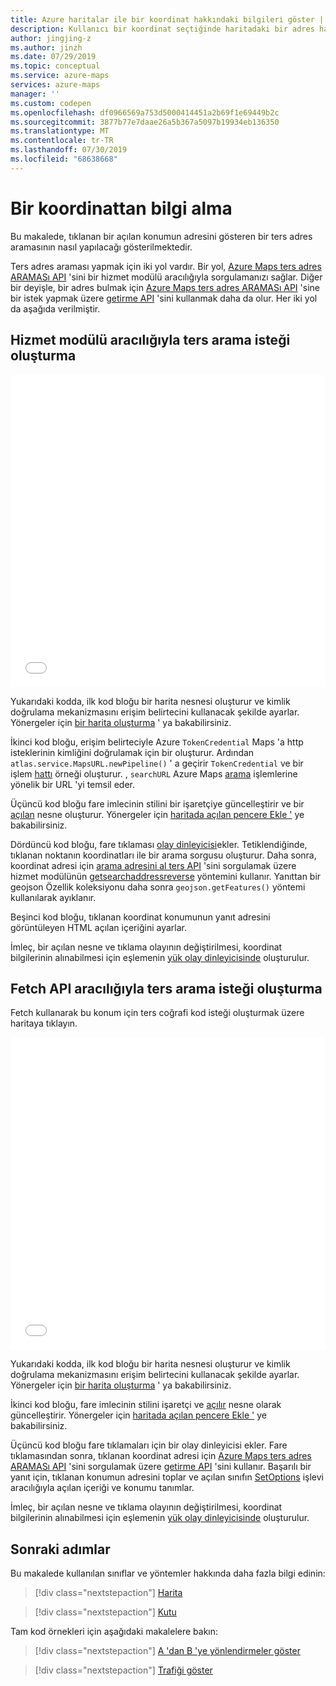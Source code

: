 ```yaml
---
title: Azure haritalar ile bir koordinat hakkındaki bilgileri göster | Microsoft Docs
description: Kullanıcı bir koordinat seçtiğinde haritadaki bir adres hakkındaki bilgileri görüntüleme
author: jingjing-z
ms.author: jinzh
ms.date: 07/29/2019
ms.topic: conceptual
ms.service: azure-maps
services: azure-maps
manager: ''
ms.custom: codepen
ms.openlocfilehash: df0966569a753d5000414451a2b69f1e69449b2c
ms.sourcegitcommit: 3877b77e7daae26a5b367a5097b19934eb136350
ms.translationtype: MT
ms.contentlocale: tr-TR
ms.lasthandoff: 07/30/2019
ms.locfileid: "68638668"
---
```

# <a name="get-information-from-a-coordinate"></a>Bir koordinattan bilgi alma

Bu makalede, tıklanan bir açılan konumun adresini gösteren bir ters adres aramasının nasıl yapılacağı gösterilmektedir.

Ters adres araması yapmak için iki yol vardır. Bir yol, [Azure Maps ters adres ARAMASı API](https://docs.microsoft.com/rest/api/maps/search/getsearchaddressreverse) 'sini bir hizmet modülü aracılığıyla sorgulamanızı sağlar. Diğer bir deyişle, bir adres bulmak için [Azure Maps ters adres ARAMASı API](https://docs.microsoft.com/rest/api/maps/search/getsearchaddressreverse) 'sine bir istek yapmak üzere [getirme API](https://fetch.spec.whatwg.org/) 'sini kullanmak daha da olur. Her iki yol da aşağıda verilmiştir.

## <a name="make-a-reverse-search-request-via-service-module"></a>Hizmet modülü aracılığıyla ters arama isteği oluşturma

<iframe height='500' scrolling='no' title='Bir koordinat (hizmet modülü) bilgilerini al' src='//codepen.io/azuremaps/embed/ejEYMZ/?height=265&theme-id=0&default-tab=js,result&embed-version=2&editable=true' frameborder='no' allowtransparency='true' allowfullscreen='true' style='width: 100%;'><a href='https://codepen.io'>Codepen</a>'da Azure Maps (<a href='https://codepen.io/azuremaps'>@azuremaps</a>) ile <a href='https://codepen.io/azuremaps/pen/ejEYMZ/'>bir koordinat (hizmet modülü) ile bilgi edinme</a> kalemine bakın.
</iframe>

Yukarıdaki kodda, ilk kod bloğu bir harita nesnesi oluşturur ve kimlik doğrulama mekanizmasını erişim belirtecini kullanacak şekilde ayarlar. Yönergeler için [bir harita oluşturma](./map-create.md) ' ya bakabilirsiniz.

İkinci kod bloğu, erişim belirteciyle Azure `TokenCredential` Maps 'a http isteklerinin kimliğini doğrulamak için bir oluşturur. Ardından `atlas.service.MapsURL.newPipeline()` ' a geçirir `TokenCredential` ve bir işlem [hattı](https://docs.microsoft.com/javascript/api/azure-maps-rest/atlas.service.pipeline?view=azure-maps-typescript-latest) örneği oluşturur. , `searchURL` Azure Maps [arama](https://docs.microsoft.com/rest/api/maps/search) işlemlerine yönelik bir URL 'yi temsil eder.

Üçüncü kod bloğu fare imlecinin stilini bir işaretçiye güncelleştirir ve bir [açılan](https://docs.microsoft.com/javascript/api/azure-maps-control/atlas.popup?view=azure-iot-typescript-latest#open) nesne oluşturur. Yönergeler için [haritada açılan pencere Ekle '](./map-add-popup.md) ye bakabilirsiniz.

Dördüncü kod bloğu, fare tıklaması [olay dinleyicisi](https://docs.microsoft.com/javascript/api/azure-maps-control/atlas.map?view=azure-iot-typescript-latest#events)ekler. Tetiklendiğinde, tıklanan noktanın koordinatları ile bir arama sorgusu oluşturur. Daha sonra, koordinat adresi için [arama adresini al ters API](https://docs.microsoft.com/rest/api/maps/search/getsearchaddressreverse) 'sini sorgulamak üzere hizmet modülünün [getsearchaddressreverse](https://docs.microsoft.com/javascript/api/azure-maps-rest/atlas.service.searchurl?view=azure-iot-typescript-latest#searchaddressreverse-aborter--geojson-position--searchaddressreverseoptions-) yöntemini kullanır. Yanıttan bir geojson Özellik koleksiyonu daha sonra `geojson.getFeatures()` yöntemi kullanılarak ayıklanır.

Beşinci kod bloğu, tıklanan koordinat konumunun yanıt adresini görüntüleyen HTML açılan içeriğini ayarlar.

İmleç, bir açılan nesne ve tıklama olayının değiştirilmesi, koordinat bilgilerinin alınabilmesi için eşlemenin [yük olay dinleyicisinde](https://docs.microsoft.com/javascript/api/azure-maps-control/atlas.map?view=azure-iot-typescript-latest#events) oluşturulur.

## <a name="make-a-reverse-search-request-via-fetch-api"></a>Fetch API aracılığıyla ters arama isteği oluşturma

Fetch kullanarak bu konum için ters coğrafi kod isteği oluşturmak üzere haritaya tıklayın.

<iframe height='500' scrolling='no' title='Bir koordinattan bilgi alma' src='//codepen.io/azuremaps/embed/ddXzoB/?height=516&theme-id=0&default-tab=js,result&embed-version=2&editable=true' frameborder='no' allowtransparency='true' allowfullscreen='true' style='width: 100%;'><a href='https://codepen.io'>Codepen</a>'da Azure Maps (<a href='https://codepen.io/azuremaps'>@azuremaps</a>) ile <a href='https://codepen.io/azuremaps/pen/ddXzoB/'>bir koordinat hakkında bilgi edinme</a> kalemine bakın.
</iframe>

Yukarıdaki kodda, ilk kod bloğu bir harita nesnesi oluşturur ve kimlik doğrulama mekanizmasını erişim belirtecini kullanacak şekilde ayarlar. Yönergeler için [bir harita oluşturma](./map-create.md) ' ya bakabilirsiniz.

İkinci kod bloğu, fare imlecinin stilini işaretçi ve [açılır](https://docs.microsoft.com/javascript/api/azure-maps-control/atlas.popup?view=azure-iot-typescript-latest#open) nesne olarak güncelleştirir. Yönergeler için [haritada açılan pencere Ekle '](./map-add-popup.md) ye bakabilirsiniz.

Üçüncü kod bloğu fare tıklamaları için bir olay dinleyicisi ekler. Fare tıklamasından sonra, tıklanan koordinat adresi için [Azure Maps ters adres ARAMASı API](https://docs.microsoft.com/rest/api/maps/search/getsearchaddressreverse) 'sini sorgulamak üzere [getirme API](https://fetch.spec.whatwg.org/) 'sini kullanır. Başarılı bir yanıt için, tıklanan konumun adresini toplar ve açılan sınıfın [SetOptions](https://docs.microsoft.com/javascript/api/azure-maps-control/atlas.popup?view=azure-iot-typescript-latest#setoptions-popupoptions-) işlevi aracılığıyla açılan içeriği ve konumu tanımlar.

İmleç, bir açılan nesne ve tıklama olayının değiştirilmesi, koordinat bilgilerinin alınabilmesi için eşlemenin [yük olay dinleyicisinde](https://docs.microsoft.com/javascript/api/azure-maps-control/atlas.map?view=azure-iot-typescript-latest#events) oluşturulur.

## <a name="next-steps"></a>Sonraki adımlar

Bu makalede kullanılan sınıflar ve yöntemler hakkında daha fazla bilgi edinin:

> [!div class="nextstepaction"]
> [Harita](https://docs.microsoft.com/javascript/api/azure-maps-control/atlas.map?view=azure-iot-typescript-latest)

> [!div class="nextstepaction"]
> [Kutu](https://docs.microsoft.com/javascript/api/azure-maps-control/atlas.popup?view=azure-iot-typescript-latest)

Tam kod örnekleri için aşağıdaki makalelere bakın:

> [!div class="nextstepaction"]
> [A 'dan B 'ye yönlendirmeler göster](./map-route.md)

> [!div class="nextstepaction"]
> [Trafiği göster](./map-show-traffic.md)
